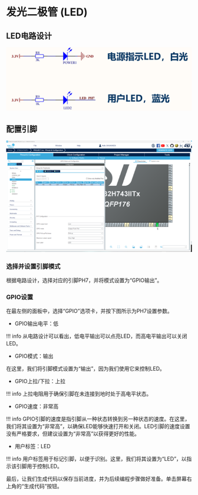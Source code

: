 # 发光二极管 (LED)

## LED电路设计
![LED_CIRCUIT](led_circuit.png)

## 配置引脚
![LED_PIN](config_led.png)

### 选择并设置引脚模式
根据电路设计，选择对应的引脚PH7，并将模式设置为“GPIO输出”。

### GPIO设置
在最左侧的面板中，选择“GPIO”选项卡，并按下图所示为PH7设置参数。

- GPIO输出电平：低

!!! info
    从电路设计可以看出，低电平输出可以点亮LED，而高电平输出可以关闭LED。

- GPIO模式：输出

在这里，我们将引脚模式设置为“输出”，因为我们使用它来控制LED。

- GPIO上拉/下拉：上拉

!!! info
    上拉电阻用于确保引脚在未连接到地时处于高电平状态。

- GPIO速度：非常高

!!! info
    GPIO引脚的速度是指引脚从一种状态转换到另一种状态的速度。在这里，我们将其设置为“非常高”，以确保LED能够快速打开和关闭。LED引脚的速度设置没有严格要求，但建议设置为“非常高”以获得更好的性能。

- 用户标签：LED

!!! info
    用户标签用于标记引脚，以便于识别。这里，我们将其设置为“LED”，以指示该引脚用于控制LED。

最后，让我们生成代码以保存当前进度，并为后续编程步骤做好准备。单击屏幕右上角的“生成代码”按钮。